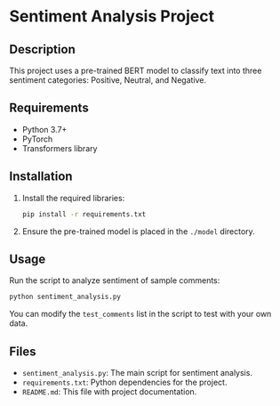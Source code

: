 
# Sentiment Analysis Project

## Description
This project uses a pre-trained BERT model to classify text into three sentiment categories: Positive, Neutral, and Negative.

## Requirements
- Python 3.7+
- PyTorch
- Transformers library

## Installation
1. Install the required libraries:
   ```bash
   pip install -r requirements.txt
   ```

2. Ensure the pre-trained model is placed in the `./model` directory.

## Usage
Run the script to analyze sentiment of sample comments:
```bash
python sentiment_analysis.py
```

You can modify the `test_comments` list in the script to test with your own data.

## Files
- `sentiment_analysis.py`: The main script for sentiment analysis.
- `requirements.txt`: Python dependencies for the project.
- `README.md`: This file with project documentation.
